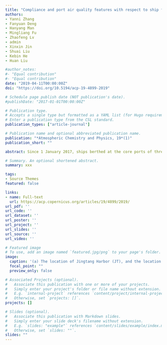 ```yaml
---
title: "Compliance and port air quality features with respect to ship fuel switching regulation: a field observation campaign, SEISO-Bohai"
authors:
- Yanni Zhang
- Fanyuan Deng
- Hanyang Man
- Mingliang Fu
- Zhaofeng Lv
- admin
- Xinxin Jin
- Shuai Liu
- Kebin He
- Huan Liu

#author_notes:
#- "Equal contribution"
#- "Equal contribution"
date: "2019-04-11T00:00:00Z"
doi: "https://doi.org/10.5194/acp-19-4899-2019"

# Schedule page publish date (NOT publication's date).
#publishDate: "2017-01-01T00:00:00Z"

# Publication type.
# Accepts a single type but formatted as a YAML list (for Hugo requirements).
# Enter a publication type from the CSL standard.
publication_types: ["article-journal"]

# Publication name and optional abbreviated publication name.
publication: "*Atmospheric Chemistry and Physics, 19*(1)"
publication_short: ""

abstract: Since 1 January 2017, ships berthed at the core ports of three designated “domestic emission control areas” (DECAs) in China should be using fuel with a sulfur content less than or equal to 0.5 %. In order to evaluate the impacts of fuel switching, a measurement campaign (SEISO-Bohai) was conducted from 28 December 2016 to 15 January 2017 at Jingtang Harbor, an area within the seventh busiest port in the world. This campaign included meteorological monitoring, pollutant monitoring, aerosol sampling and fuel sampling. During the campaign, 16 ship plumes were captured by the on-shore measurement site, and 4 plumes indicated the usage of high-SF (SF refers to the sulfur content of marine fuels). The average reduction of the mean ΔNOx∕ΔSO2 ratio from high-sulfur plumes (3.26) before 1 January to low-sulfur plumes (12.97) after 1 January shows a direct SO2 emission reduction of 75 %, consistent with the sulfur content reduction (79 %). The average concentrations of PM2.5 (particulate matter with a diameter less than 2.5 µm), NOx, SO2, O3 and CO during campaign were 147.85 µg m−3, 146.93, 21.91, 29.68 ppb and 2.21 ppm, respectively, among which NOx reached a maximum hourly concentration of 692.6 ppb, and SO2 reached a maximum hourly concentration of 165.5 ppb. The mean concentrations of carbonaceous and dominant ionic species in particles were 6.52 (EC – elemental carbon), 23.10 (OC – organic carbon), 22.04 (), 25.95 () and 13.55 () µg m−3. Although the carbonaceous species in particles were not significantly affected by fuel switching, the gas and particle pollutants in the ambient air exhibited clear and effective improvements due to the implementation of low-sulfur fuel. Comparison with the prevailing atmospheric conditions and a wind map of SO2 variation concluded a prompt SO2 reduction of 70 % in ambient air after fuel switching. Given the high humidity at the study site, this SO2 reduction will abate the concentration of secondary aerosols and improve the acidity of particulate matter. Based on the enrichment factors of elements in PM2.5, vanadium was identified as a marker of residual fuel ship emissions, decreasing significantly by 97.1 % from 309.9 ng m−3 before fuel switching to 9.1 ng m−3 after regulation, which indicated a crucial improvement due to the implementation of low-sulfur fuels. Ship emissions were proven to be significantly influential both directly and indirectly on the port environment and the coastal areas around Bohai Bay, where the population density reaches over 650 people per square kilometer. The results from this study report the positive impact of fuel switching on the air quality in the study region and indicate a new method for identifying the ship fuel type used by vessels in the area.

# Summary. An optional shortened abstract.
summary: xxx

tags:
- Source Themes
featured: false

links:
- name: Full-text
  url: https://acp.copernicus.org/articles/19/4899/2019/
url_pdf: ''
url_code: ''
url_dataset: ''
url_poster: ''
url_project: ''
url_slides: ''
url_source: ''
url_video: ''

# Featured image
# To use, add an image named `featured.jpg/png` to your page's folder. 
image:
  caption: '(a) The location of Jingtang Harbor (JT), and the location of an official air quality monitoring station, Xinli Elementary School (XL; map inset). (b) The location of the measurement station (yellow marker) and the distribution of pools, berths and loading areas in the port domain. Wind rose (c), daily variation of temperature (d) and relative humidity (e) from the measurement station during the period from 28 December 2016 to 13 January 2017.'
  focal_point: ""
  preview_only: false

# Associated Projects (optional).
#   Associate this publication with one or more of your projects.
#   Simply enter your project's folder or file name without extension.
#   E.g. `internal-project` references `content/project/internal-project/index.md`.
#   Otherwise, set `projects: []`.
projects: []

# Slides (optional).
#   Associate this publication with Markdown slides.
#   Simply enter your slide deck's filename without extension.
#   E.g. `slides: "example"` references `content/slides/example/index.md`.
#   Otherwise, set `slides: ""`.
slides: ""
---
```


